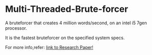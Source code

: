 # Multi-Threaded-Brute-forcer
A bruteforcer that creates 4 million words/second, on an intel i5 7gen processor.

It is the fastest bruteforcer on the specified system specs.

For more info,refer: [link to Research Paper!](http://github.com/)

